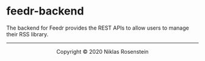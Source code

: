 # feedr-backend

The backend for Feedr provides the REST APIs to allow users to manage their RSS library.

---

<p align="center">Copyright &copy; 2020 Niklas Rosenstein</p>
